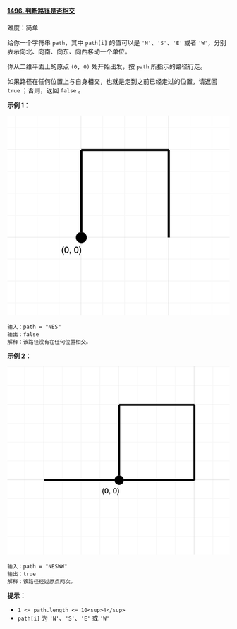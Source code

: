 #### [1496\. 判断路径是否相交](https://leetcode.cn/problems/path-crossing/)

难度：简单

给你一个字符串 `path`，其中 `path[i]` 的值可以是 `'N'`、`'S'`、`'E'` 或者 `'W'`，分别表示向北、向南、向东、向西移动一个单位。

你从二维平面上的原点 `(0, 0)` 处开始出发，按 `path` 所指示的路径行走。

如果路径在任何位置上与自身相交，也就是走到之前已经走过的位置，请返回 `true` ；否则，返回 `false` 。

**示例 1：**

![](./assets/img/Question1496_01.png)

```
输入：path = "NES"
输出：false 
解释：该路径没有在任何位置相交。
```

**示例 2：**

![](./assets/img/Question1496_02.png)

```
输入：path = "NESWW"
输出：true
解释：该路径经过原点两次。
```

**提示：**

-   `1 <= path.length <= 10<sup>4</sup>`
-   `path[i]` 为 `'N'`、`'S'`、`'E'` 或 `'W'`
